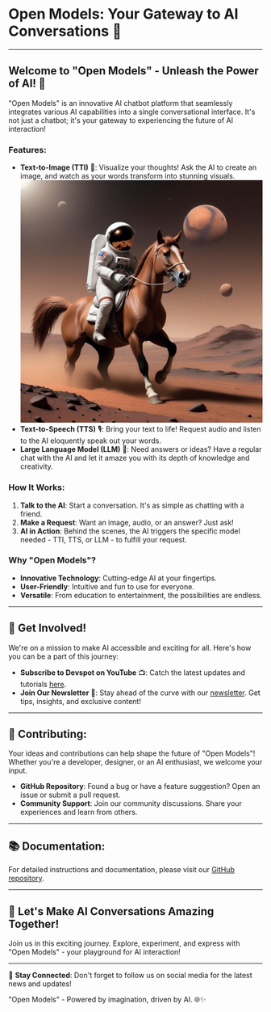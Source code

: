 
# Open Models: Your Gateway to AI Conversations 🌟

---

## Welcome to "Open Models" - Unleash the Power of AI! 🚀

"Open Models" is an innovative AI chatbot platform that seamlessly integrates various AI capabilities into a single conversational interface. It's not just a chatbot; it's your gateway to experiencing the future of AI interaction!

### Features:

- **Text-to-Image (TTI)** 🎨: Visualize your thoughts! Ask the AI to create an image, and watch as your words transform into stunning visuals.
![Alt text](examples/example_image.png "Example Output Image")
- **Text-to-Speech (TTS)** 🎙️: Bring your text to life! Request audio and listen to the AI eloquently speak out your words.
- **Large Language Model (LLM)** 💬: Need answers or ideas? Have a regular chat with the AI and let it amaze you with its depth of knowledge and creativity.

### How It Works:

1. **Talk to the AI**: Start a conversation. It's as simple as chatting with a friend.
2. **Make a Request**: Want an image, audio, or an answer? Just ask!
3. **AI in Action**: Behind the scenes, the AI triggers the specific model needed - TTI, TTS, or LLM - to fulfill your request.

### Why "Open Models"?

- **Innovative Technology**: Cutting-edge AI at your fingertips.
- **User-Friendly**: Intuitive and fun to use for everyone.
- **Versatile**: From education to entertainment, the possibilities are endless.

---

## 🌈 Get Involved!

We're on a mission to make AI accessible and exciting for all. Here's how you can be a part of this journey:

- **Subscribe to Devspot on YouTube** 📺: Catch the latest updates and tutorials [here](https://www.youtube.com/@Dev-Spot).
- **Join Our Newsletter** 📰: Stay ahead of the curve with our [newsletter](https://devspot.beehiiv.com/subscribe). Get tips, insights, and exclusive content!

---

## 🤝 Contributing:

Your ideas and contributions can help shape the future of "Open Models"! Whether you're a developer, designer, or an AI enthusiast, we welcome your input.

- **GitHub Repository**: Found a bug or have a feature suggestion? Open an issue or submit a pull request.
- **Community Support**: Join our community discussions. Share your experiences and learn from others.

---

## 📚 Documentation:

For detailed instructions and documentation, please visit our [GitHub repository](#).

---

## 📣 Let's Make AI Conversations Amazing Together!

Join us in this exciting journey. Explore, experiment, and express with "Open Models" - your playground for AI interaction!

---

🔗 **Stay Connected**: Don't forget to follow us on social media for the latest news and updates!

"Open Models" - Powered by imagination, driven by AI. 🌐✨
